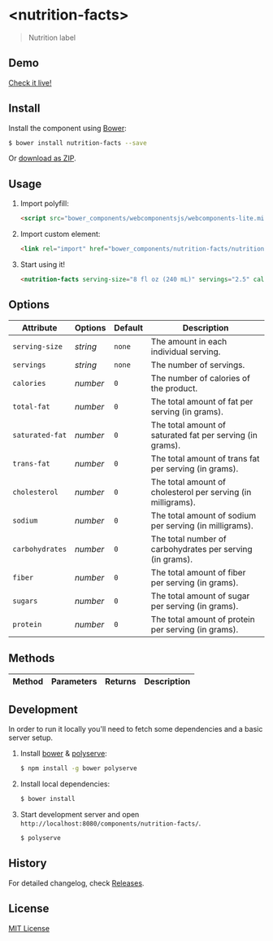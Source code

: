 # &lt;nutrition-facts&gt;

> Nutrition label

## Demo

[Check it live!](http://mwooten.github.io/nutrition-facts)

## Install

Install the component using [Bower](http://bower.io/):

```sh
$ bower install nutrition-facts --save
```

Or [download as ZIP](https://github.com/mwooten/nutrition-facts/archive/master.zip).

## Usage

1. Import polyfill:

    ```html
    <script src="bower_components/webcomponentsjs/webcomponents-lite.min.js"></script>
    ```

2. Import custom element:

    ```html
    <link rel="import" href="bower_components/nutrition-facts/nutrition-facts.html">
    ```

3. Start using it!

    ```html
    <nutrition-facts serving-size="8 fl oz (240 mL)" servings="2.5" calories="110" total-fat="0" sodium="70" carbohydrates="31" sugars="30"></nutrition-facts>
    ```

## Options

Attribute        | Options     | Default      | Description
---              | ---         | ---          | ---
`serving-size`   | *string*    | `none`       | The amount in each individual serving.
`servings`       | *string*    | `none`       | The number of servings.
`calories`       | *number*    | `0`          | The number of calories of the product.
`total-fat`      | *number*    | `0`          | The total amount of fat per serving (in grams).
`saturated-fat`  | *number*    | `0`          | The total amount of saturated fat per serving (in grams).
`trans-fat`      | *number*    | `0`          | The total amount of trans fat per serving (in grams).
`cholesterol`    | *number*    | `0`          | The total amount of cholesterol per serving (in milligrams).
`sodium`         | *number*    | `0`          | The total amount of sodium per serving (in milligrams).
`carbohydrates`  | *number*    | `0`          | The total number of carbohydrates per serving (in grams).
`fiber`          | *number*    | `0`          | The total amount of fiber per serving (in grams).
`sugars`         | *number*    | `0`          | The total amount of sugar per serving (in grams).
`protein`        | *number*    | `0`          | The total amount of protein per serving (in grams).

## Methods

Method        | Parameters   | Returns     | Description
---           | ---          | ---         | ---

## Development

In order to run it locally you'll need to fetch some dependencies and a basic server setup.

1. Install [bower](http://bower.io/) & [polyserve](https://npmjs.com/polyserve):

    ```sh
    $ npm install -g bower polyserve
    ```

2. Install local dependencies:

    ```sh
    $ bower install
    ```

3. Start development server and open `http://localhost:8080/components/nutrition-facts/`.

    ```sh
    $ polyserve
    ```

## History

For detailed changelog, check [Releases](https://github.com/mwooten/nutrition-facts/releases).

## License

[MIT License](http://opensource.org/licenses/MIT)
